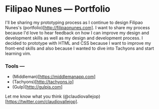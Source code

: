 # Filipao Nunes — Portfolio

I'll be sharing my prototyping process as I continue to design Filipao Nunes's (portfolio)[http://filipaonunes.com]. I want to share my process because I'd love to hear feedback on how I can improve my design and development skills as well as my design and development process. I decided to prototype with HTML and CSS because I want to improve my front-end skills and also because I wanted to dive into Tachyons and start learning vim.

### Tools —
+ (Middleman)[https://middlemanapp.com]
+ (Tachyons)[http://tachyons.io]
+ (Gulp)[http://gulpjs.com]

Let me know what you think (@claudiovallejop)[https://twitter.com/claudiovallejop].

